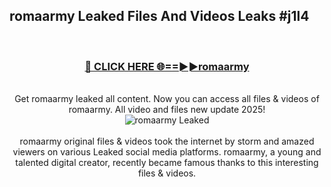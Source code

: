 ## romaarmy Leaked Files And Videos Leaks #j1l4
<br>
<div align="center">
<h3><a href="https://watchclip.my.id/romaarmy" rel="nofollow">🔴 CLICK HERE 🌐==►►romaarmy</a></h3>
<br>
Get romaarmy leaked all content. Now you can access all files & videos of romaarmy. All video and files new update 2025!
<br>
<a href="https://watchclip.my.id/romaarmy" rel="nofollow" data-target="animated-image.originalLink"><img src="https://i.ibb.co.com/WyWwxjT/player-gif2.gif" alt="romaarmy Leaked" style="max-width: 100%; display: inline-block;" data-target="animated-image.originalImage"></a>
<br><br>
romaarmy original files & videos took the internet by storm and amazed viewers on various Leaked social media platforms. romaarmy, a young and talented digital creator, recently became famous thanks to this interesting files & videos.
</div>
<br>